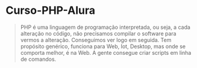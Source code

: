 # Curso-PHP-Alura

> PHP é uma linguagem de programação interpretada, ou seja, a cada alteração no código, não precisamos compilar o software para vermos a alteração. Conseguimos ver logo em seguida.
Tem propósito genérico, funciona para Web, Iot, Desktop, mas onde se comporta melhor, é na Web. A gente consegue criar scripts em linha de comandos.
